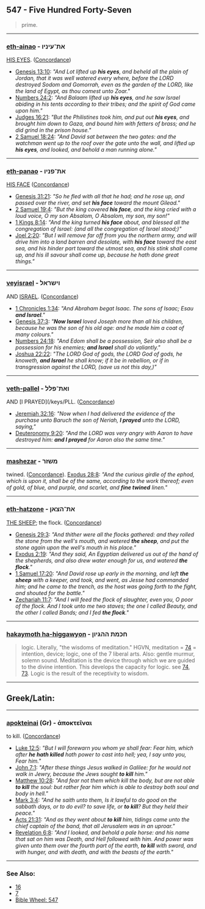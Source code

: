 ## 547 - Five Hundred Forty-Seven
> prime.

---

### [eth-ainao](/keys/ATh-OINIV) - את־עיניו
[HIS EYES](/keys/OINIV). ([Concordance](https://biblehub.com/hebrew/einav_5869.htm))

- [Genesis 13:10](https://biblehub.com/genesis/13-10.htm): *"And Lot lifted up **his eyes**, and beheld all the plain of Jordan, that it was well watered every where, before the LORD destroyed Sodom and Gomorrah, even as the garden of the LORD, like the land of Egypt, as thou comest unto Zoar."*
- [Numbers 24:2](https://biblehub.com/numbers/24-2.htm): *"And Balaam lifted up **his eyes**, and he saw Israel abiding in his tents according to their tribes; and the spirit of God came upon him."*
- [Judges 16:21](https://biblehub.com/judges/16-21.htm): *"But the Philistines took him, and put out **his eyes**, and brought him down to Gaza, and bound him with fetters of brass; and he did grind in the prison house."*
- [2 Samuel 18:24](https://biblehub.com/2_samuel/18-24.htm): *"And David sat between the two gates: and the watchman went up to the roof over the gate unto the wall, and lifted up **his eyes**, and looked, and behold a man running alone."*

---

### [eth-panao](/keys/ATh-PNIV) - את־פניו
[HIS FACE](/keys/PNIV) ([Concordance](https://biblehub.com/hebrew/panav_6440.htm))

- [Genesis 31:21](https://biblehub.com/genesis/31-21.htm): *"So he fled with all that he had; and he rose up, and passed over the river, and set **his face** toward the mount Gilead."*
- [2 Samuel 19:4](https://biblehub.com/2_samuel/19-4.htm): *"But the king covered **his face**, and the king cried with a loud voice, O my son Absalom, O Absalom, my son, my son!"*
- [1 Kings 8:14](https://biblehub.com/1_kings/8-14.htm): *"And the king turned **his face** about, and blessed all the congregation of Israel: (and all the congregation of Israel stood;)"*
- [Joel 2:20](https://biblehub.com/joel/2-20.htm): *"But I will remove far off from you the northern army, and will drive him into a land barren and desolate, with **his face** toward the east sea, and his hinder part toward the utmost sea, and his stink shall come up, and his ill savour shall come up, because he hath done great things."*

---

### [veyisrael](/keys/VIShRAL) - וישראל
AND [ISRAEL](/keys/IShRAL). ([Concordance](https://biblehub.com/hebrew/veyisrael_3478.htm))

- [1 Chronicles 1:34](https://biblehub.com/1_chronicles/1-34.htm): *"And Abraham begat Isaac. The sons of Isaac; Esau **and Israel**."*
- [Genesis 37:3](https://biblehub.com/genesis/37-3.htm): *"**Now Israel** loved Joseph more than all his children, because he was the son of his old age: and he made him a coat of many colours."*
- [Numbers 24:18](https://biblehub.com/numbers/24-18.htm): *"And Edom shall be a possession, Seir also shall be a possession for his enemies; **and Israel** shall do valiantly."*
- [Joshua 22:22](https://biblehub.com/joshua/22-22.htm): *"The LORD God of gods, the LORD God of gods, he knoweth, **and Israel** he shall know; if it be in rebellion, or if in transgression against the LORD, (save us not this day,)"*

---

### [veth-pallel](/keys/VATh-PLL) - ואת־פלל
AND [I PRAYED](/keys/PLL. ([Concordance](https://biblehub.com/hebrew/vaetpallel_6419.htm))

- [Jeremiah 32:16](https://biblehub.com/jeremiah/32-16.htm): *"Now when I had delivered the evidence of the purchase unto Baruch the son of Neriah, **I prayed** unto the LORD, saying,"*
- [Deuteronomy 9:20](https://biblehub.com/deuteronomy/9-20.htm): *"And the LORD was very angry with Aaron to have destroyed him: **and I prayed** for Aaron also the same time."*

---

### [mashezar](/keys/MShZR) - משזר
twined. ([Concordance](https://biblehub.com/hebrew/mashezar_7806.htm)). [Exodus 28:8](https://biblehub.com/exodus/28-8.htm): *"And the curious girdle of the ephod, which is upon it, shall be of the same, according to the work thereof; even of gold, of blue, and purple, and scarlet, and **fine twined** linen."*

---

### [eth-hatzone](/keys/ATh-HTzAN) - את־הצאן
[THE SHEEP](/keys/HTzAN); the flock. ([Concordance](https://biblehub.com/hebrew/hatztzon_6629.htm))

- [Genesis 29:3](https://biblehub.com/genesis/29-3.htm): *"And thither were all the flocks gathered: and they rolled the stone from the well's mouth, and watered **the sheep**, and put the stone again upon the well's mouth in his place."*
- [Exodus 2:19](https://biblehub.com/exodus/2-19.htm): *"And they said, An Egyptian delivered us out of the hand of the shepherds, and also drew water enough for us, and watered **the flock**."*
- [1 Samuel 17:20](https://biblehub.com/1_samuel/17-20.htm): *"And David rose up early in the morning, and left **the sheep** with a keeper, and took, and went, as Jesse had commanded him; and he came to the trench, as the host was going forth to the fight, and shouted for the battle."*
- [Zechariah 11:7](https://biblehub.com/zechariah/11-7.htm): *"And I will feed the flock of slaughter, even you, O poor of the flock. And I took unto me two staves; the one I called Beauty, and the other I called Bands; and I fed **the flock**."*

---

### [hakaymoth ha-higgawyon](/keys/ChKMTh.HHGIVN) - חכמת ההגיון
> logic. Literally, "the wisdoms of meditation." HGVN, meditation = [74](74) = intention, device; logic, one of the 7 liberal arts. Also: gentle murmur, solemn sound. Meditation is the device through which we are guided to the divine intention. This develops the capacity for logic. see [74](74), [73](73). Logic is the result of the receptivity to wisdom.

---

## Greek/Latin:

---

### [apokteinai](/greek?word=apokteinai) (Gr) - ἀποκτεῖναι
to kill. ([Concordance](https://biblehub.com/greek/apokteinai_615.htm))

- [Luke 12:5](https://biblehub.com/luke/12-5.htm): *"But I will forewarn you whom ye shall fear: Fear him, which after **he hath killed** hath power to cast into hell; yea, I say unto you, Fear him."*
- [John 7:1](https://biblehub.com/john/7-1.htm): *"After these things Jesus walked in Galilee: for he would not walk in Jewry, because the Jews sought **to kill** him."*
- [Matthew 10:28](https://biblehub.com/matthew/10-28.htm): *"And fear not them which kill the body, but are not able **to kill** the soul: but rather fear him which is able to destroy both soul and body in hell."*
- [Mark 3:4](https://biblehub.com/mark/3-4.htm): *"And he saith unto them, Is it lawful to do good on the sabbath days, or to do evil? to save life, or **to kill**? But they held their peace."*
- [Acts 21:31](https://biblehub.com/acts/21-31.htm): *"And as they went about **to kill** him, tidings came unto the chief captain of the band, that all Jerusalem was in an uproar."*
- [Revelation 6:8](https://biblehub.com/revelation/6-8.htm): *"And I looked, and behold a pale horse: and his name that sat on him was Death, and Hell followed with him. And power was given unto them over the fourth part of the earth, **to kill** with sword, and with hunger, and with death, and with the beasts of the earth."*

---

### See Also:

- [16](16)
- [7](7)
- [Bible Wheel: 547](https://www.biblewheel.com//GR/GR_Database.php?SearchBy_Gematria=547)

